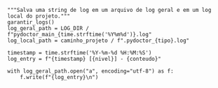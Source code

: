     """Salva uma string de log em um arquivo de log geral e em um log local do projeto."""
    garantir_logs()
    log_geral_path = LOG_DIR / f"pydoctor_main_{time.strftime('%Y%m%d')}.log"
    log_local_path = caminho_projeto / f".pydoctor_{tipo}.log"

    timestamp = time.strftime('%Y-%m-%d %H:%M:%S')
    log_entry = f"{timestamp} [{nivel}] - {conteudo}"

    with log_geral_path.open("a", encoding="utf-8") as f:
        f.write(f"{log_entry}\n")
